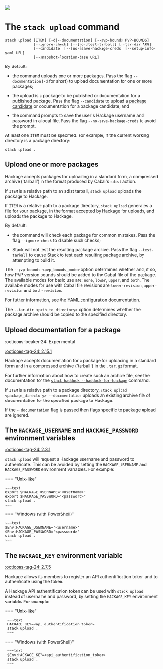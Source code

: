 <div class="hidden-warning"><a href="https://docs.haskellstack.org/"><img src="https://cdn.jsdelivr.net/gh/commercialhaskell/stack/doc/img/hidden-warning.svg"></a></div>

# The `stack upload` command

~~~text
stack upload [ITEM] [-d|--documentation] [--pvp-bounds PVP-BOUNDS]
             [--ignore-check] [--[no-]test-tarball] [--tar-dir ARG]
             [--candidate] [--[no-]save-hackage-creds] [--setup-info-yaml URL]
             [--snapshot-location-base URL]
~~~

By default:

* the command uploads one or more packages. Pass the flag `--documentation`
  (`-d` for short) to upload documentation for one or more packages;

* the upload is a package to be published or documentation for a published
  package. Pass the flag `--candidate` to upload a
  [package candidate](http://hackage.haskell.org/upload#candidates) or
  documentation for a package candidate; and

* the command prompts to save the user's Hackage username and password in a
  local file. Pass the flag `--no-save-hackage-creds` to avoid the prompt.

At least one `ITEM` must be specified. For example, if the current working
directory is a package directory:

~~~text
stack upload .
~~~

## Upload one or more packages

Hackage accepts packages for uploading in a standard form, a compressed archive
('tarball') in the format produced by Cabal's `sdist` action.

If `ITEM` is a relative path to an sdist tarball, `stack upload` uploads the
package to Hackage.

If `ITEM` is a relative path to a package directory, `stack upload` generates a
file for your package, in the format accepted by Hackage for uploads, and
uploads the package to Hackage.

By default:

* the command will check each package for common mistakes. Pass the flag
  `--ignore-check` to disable such checks;

* Stack will not test the resulting package archive. Pass the flag
  `--test-tarball` to cause Stack to test each resulting package archive, by
  attempting to build it.

The `--pvp-bounds <pvp_bounds_mode>` option determines whether and, if so, how
PVP version bounds should be added to the Cabal file of the package. The
available modes for basic use are: `none`, `lower`, `upper`, and `both`. The
available modes for use with Cabal file revisions are `lower-revision`,
`upper-revision` and `both-revision`.

For futher information, see the
[YAML configuration](yaml_configuration.md#pvp-bounds) documentation.

The `--tar-dir <path_to_directory>` option determines whether the package
archive should be copied to the specified directory.

## Upload documentation for a package

:octicons-beaker-24: Experimental

[:octicons-tag-24: 2.15.1](https://github.com/commercialhaskell/stack/releases/tag/v2.15.1)

Hackage accepts documentation for a package for uploading in a standard form and
in a compressed archive ('tarball') in the `.tar.gz` format.

For further information about how to create such an archive file, see the
documentation for the
[`stack haddock --haddock-for-hackage`](build_command.md#-no-haddock-for-haddock-flag)
command.

If `ITEM` is a relative path to a package directory,
`stack upload <package_directory> --documentation` uploads an existing archive
file of documentation for the specified package to Hackage.

If the `--documentation` flag is passed then flags specific to package upload
are ignored.

## The `HACKAGE_USERNAME` and `HACKAGE_PASSWORD` environment variables

[:octicons-tag-24: 2.3.1](https://github.com/commercialhaskell/stack/releases/tag/v2.3.1)

`stack upload` will request a Hackage username and password to authenticate.
This can be avoided by setting the `HACKAGE_USERNAME` and `HACKAGE_PASSWORD`
environment variables. For
example:

=== "Unix-like"

    ~~~text
    export $HACKAGE_USERNAME="<username>"
    export $HACKAGE_PASSWORD="<password>"
    stack upload .
    ~~~

=== "Windows (with PowerShell)"

    ~~~text
    $Env:HACKAGE_USERNAME='<username>'
    $Env:HACKAGE_PASSWORD='<password>'
    stack upload .
    ~~~

## The `HACKAGE_KEY` environment variable

[:octicons-tag-24: 2.7.5](https://github.com/commercialhaskell/stack/releases/tag/v2.7.5)

Hackage allows its members to register an API authentification token and to
authenticate using the token.

A Hackage API authentification token can be used with `stack upload` instead of
username and password, by setting the `HACKAGE_KEY` environment variable. For
example:

=== "Unix-like"

     ~~~text
     HACKAGE_KEY=<api_authentification_token>
     stack upload .
     ~~~

=== "Windows (with PowerShell)"

     ~~~text
     $Env:HACKAGE_KEY=<api_authentification_token>
     stack upload .
     ~~~
